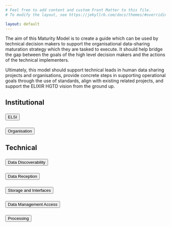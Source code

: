 ```yaml
---
# Feel free to add content and custom Front Matter to this file.
# To modify the layout, see https://jekyllrb.com/docs/themes/#overriding-theme-defaults

layout: default
---
```


The aim of this Maturity Model is to create a guide which can be used by technical decision makers to support the organisational data-sharing maturation strategy which they are tasked to execute. It should help bridge the gap between the goals of the high level decision makers and the actions of the technical implementers.

Ultimately, this model should support technical leads in human data sharing projects and organisations, provide concrete steps in supporting operational goals through the use of standards, align with existing related projects, and support the ELIXIR HGTD vision from the ground up.

<div class="bg-white">
    <h2>Institutional</h2>
    <h3>
        <button class="accordion" id="accordion-header-1" aria-expanded="false" aria-controls="accordion-panel-1" data-accordion-header>
            ELSI
        </button>
    </h3>
    <section class="panel" id="accordion-panel-1" aria-labelledby="accordion-header-1" hidden>
    <table>
        <tr>
            <th>Subdomains</th>
            <th>Indicator</th>
            <th>EOSC Interop</th>
            <th>Levels</th>
        </tr>
        <tr>
            <td>Legal Governance</td>
            <td>Legal Governance for International Agreements</td>
            <td>Legal</td>
            <td>
                <ol>
                    <li>No legal agreements in place supporting international data sharing such as the Federated EGA agreements.</li>
                    <li>Legal agreements drafted to support international data sharing such as the Federated EGA Agreements.</li>
                    <li>Legal agreements in place to support international data sharing.</li>
                    <li>Legal agreements in place to support international data sharing and a mechanism for updates exists.</li>
                </ol>
            </td>
        </tr>
         <tr>
            <td>Trust & Transparency</td>
            <td>Alignment with the 1+Million Genomes (1+MG) Trust Framework</td>
            <td>Legal</td>
            <td>
                <ol>
                    <li>No cohesive plan for policies and agreements enabling effective and secure cross-border access to sensitive human data.</li>
                    <li>Cohesive plan drafted covering policies and agreements enabling effective and secure cross-border access to sensitive human data. Local implementation may have begun.</li>
                    <li>Cohesive plan that aligns with the 1+MG trust framework has been implemented at the Node level to support secure cross-border data access of sensitive human data.</li>
                    <li>Cohesive plan that aligns with the 1+MG trust framework has been implemented and enforced at the Node level and is under regular review.</li>
                </ol>
            </td>
        </tr>
        <tr>
            <td>Data Reuse Legal Interoperability</td>
            <td>Data reuse licensing</td>
            <td>Legal</td>
            <td>
                <ol>
                    <li>Ad hoc/inconsistent data reuse licensing practices.</li>
                    <li>Node data reuse licensing plan drafted; consistent plan implemented at a local level.</li>
                    <li>The data reuse licensing plan that supports international data sharing aligned with the 1+MG infrastructure has been implemented at the Node level.</li>
                    <li>Data reuse licensing plan that supports international data sharing has been implemented, is enforced, and is regularly reviewed.</li>
                </ol>
            </td>
        </tr>
    </table>
    </section>
    <h3> 
        <button class="accordion" id="accordion-header-2" aria-expanded="false" aria-controls="accordion-panel-2" data-accordion-header>
            Organisation
        </button>
    </h3>
    <section id="accordion-panel-2" aria-labelledby="accordion-header-2" hidden class="panel">
    <table>
        <tr>
            <th>Subdomains</th>
            <th>Indicator</th>
            <th>EOSC Interop</th>
            <th>Levels</th>
        </tr>
        <tr>
            <td>Governance</td>
            <td>Governance structure</td>
            <td>Org</td>
            <td>
                <ol>
                    <li>No governance body or structure in place to support the national human genomics infrastructure.</li>
                    <li>Governance structure is defined, but the governing body is not fully functional or meeting regularly.</li>
                    <li>Governance body is fully operating, led centrally, and activities are monitored based on a work plan.</li>
                    <li>Governance body is institutionalized, recognized as the lead for the national genomics data infrastructure, and is open to novel developments and supportive of international cooperation.</li>
                </ol>
            </td>
        </tr>
        <tr>
            <td>Communications</td>
            <td>Communications across the data cycle</td>
            <td>Org</td>
            <td>
                <ol>
                    <li>No outreach or dissemination plan.</li>
                </ol>
            </td>
        </tr>
        <tr>
            <td rowspan="4">Alignment with initiatives</td>
            <td>1+MG Alignment</td>
            <td>Org</td>
            <td>
                <ol>
                    <li>No 1+MG National Mirror Group (or equivalent).</li>
                    <li>1+MG National Mirror Group (or equivalent) established.</li>
                    <li>1+MG National Mirror Group (or equivalent) established and functioning to deliver a roadmap that is compatible with 1+MG.</li>
                    <li>Demonstrated advancements and leadership of activities to support infrastructure and services that align with the 1+MG roadmap.</li>
                </ol>
            </td>
        </tr>
        <tr>
            <td>EHDS Alignment</td>
            <td>Org</td>
            <td>
                <ol>
                    <li>No awareness or plans to implement the outputs of the EHDS.</li>
                    <li>Plans drafted to implement or interoperate with the appropriate outputs of the EHDS.</li>
                    <li>Appropriate EHDS outputs implemented or interoperability established.</li>
                    <li>Node is driving or contributing to the advancement of EHDS outputs.</li>
                </ol>
            </td>
        </tr>
        <tr>
            <td>EOSC Alignment</td>
            <td>Org</td>
            <td>
                <ol>
                    <li>No awareness or plans to implement the outputs of the EOSC.</li>
                    <li>Plans drafted to implement or interoperate with the appropriate outputs of the EOSC.</li>
                    <li>Appropriate EOSC outputs implemented or interoperability established.</li>
                    <li>Node is driving or contributing to the advancement of EOSC outputs.</li>
                </ol>
            </td>
        </tr>
        <tr>
            <td>National Genomic Program</td>
            <td>Legal</td>
            <td>
                <ol>
                    <li>No National Genomic Program plan written.</li>
                    <li>National Genomic Program plan drafted.</li>
                    <li>National Genomic Program Approved and deployment initiated.</li>
                    <li>National Genomic Program fully deployed and a mechanism for updates and improvements is active.</li>
                </ol>
            </td>
        </tr>
        <tr>
            <td>Long term funding</td>
            <td>Planning and secured funding</td>
            <td>Org</td>
            <td>
                <ol>
                    <li>No long term funding plan to support the operation of the Infrastructure.</li>
                    <li>Developed a national plan to secure long term funding for the operation of the infrastructure, initial (4-5 year) funding has been secured.</li>
                    <li>Long term funding secured for the national infrastructure.</li>
                    <li>Long term sustainability plan in place.</li>
                </ol>
            </td>
        </tr>
        <tr>
            <td>Sustainability</td>
            <td>Business Plan</td>
            <td>Org</td>
            <td>
                <ol>
                    <li>No business plan in place to support the infrastructure.</li>
                    <li>Business plan drafted to support the infrastructure.</li>
                    <li>Business plan has been deployed and is currently helping to sustain the infrastructure.</li>
                    <li>Business plan to support the infrastructure is operating, is periodically evaluated for optimization, taking into account developments.</li>
                </ol>
            </td>
        </tr>
        <tr>
            <td rowspan="3">Capacity Building</td>
            <td>ELSI Capacity</td>
            <td>Org</td>
            <td>
                <ol>
                    <li>No or ad hoc national capacity supporting ELSI concerns of human genomic data sharing.</li>
                    <li>ELSI capacity requirements are drafted and recruiting is underway.  Full national capacity needs are not yet met.</li>
                    <li>Current ELSI national capacity needs met.</li>
                    <li>Current ELSI national capacity needs are met and there is a plan for expansion or change as the Node advances.</li>
                </ol>
            </td>
        </tr>
        <tr>
            <td>Technical Capacity</td>
            <td>Org</td>
            <td>
                <ol>
                    <li>No or ad hoc national capacity supporting technical requirements for human genomic data sharing.</li>
                    <li>Technical capacity requirements are drafted and recruiting is underway.  Full national capacity needs are not yet met.</li>
                    <li>Current technical national capacity needs met.</li>
                    <li>Current technical national capacity needs are met and there is a plan for expansion or change as the Node advances.</li>
                </ol>
            </td>
        </tr>
        <tr>
            <td>Training</td>
            <td>Org</td>
            <td>
                <ol>
                    <li>No training program in place to support onboarding and advancement within the infrastructure.</li>
                    <li>Node training program drafted, training programs implemented at a local level.</li>
                    <li>Consistent Node training programs are implemented and support alignment with the international infrastructure.</li>
                    <li>Consistent Node training programs are implemented, support alignment with the international infrastructure, and are consistently reviewed and updated.</li>
                </ol>
            </td>
        </tr>
    </table>
    </section>
</div>

<div class="bg-white">
    <h2>Technical</h2>
    <h3>
        <button class="accordion" id="accordion-header-3" aria-expanded="false" aria-controls="accordion-panel-3" data-accordion-header>
            Data Discoverability
        </button>
    </h3>
    <section class="panel" id="accordion-panel-3" aria-labelledby="accordion-header-3" hidden>
        <table>
            <tr>
                <th>Subdomains</th>
                <th>Indicator</th>
                <th>EOSC Interop</th>
                <th>Levels</th>
            </tr>
            <tr>
                <td>Data Discoverability Technical Interoperability</td>
                <td>Data Discovery Functionalities</td>
                <td>Tech</td>
                <td>
                    <ol>
                        <li>No or internal only data discovery functionalities implemented.</li>
                        <li>A plan is drafted to implement the data discovery elements of the 1+MG proof of concept system.  Some implementation may have begun.</li>
                        <li>The data discovery elements of the 1+MG proof of concept system have been fully deployed at a Node level.</li>
                        <li>The data discovery elements of the 1+MG proof of concept have been deployed at the Node level, are fully connected with the complete end-to-end system and a plan is in place to update and expand the data discovery capabilities as the needs and standards evolve.</li>
                    </ol>
                </td>
            </tr>
            <tr>
                <td>Data Discoverability Semantic Interoperability</td>
                <td>Metadata structure</td>
                <td>Semantic</td>
                <td>
                    <ol>
                        <li>No metadata structure standards implemented.</li>
                        <li>Metadata structure standards drafted that are interoperable with the 1+MG network. Deployment may have begun at a local level.</li>
                        <li>Metadata structure standards established that are interoperable with the 1+MG network and are deployed at a Node level.</li>
                        <li>Interoperable metadata structure to support data findability are established, deployed at a Node level, enforced, and open to opportunities and upgrade.</li>
                    </ol>
                </td>
            </tr>
            <tr>
                <td>Data Discoverability Legal Interoperability</td>
                <td>Metadata Sharing and Access Policies</td>
                <td>Legal</td>
                <td>
                    <ol>
                        <li>No metadata sharing and access policies implemented.</li>
                        <li>Metadata access policies drafted or deployed at a local level.</li>
                        <li>Metadata access policies created to support data findability at a Node level.</li>
                        <li>Metadata access policies to support data findability are established, enforced, and open to opportunities and advancement.</li>
                    </ol>
                </td>
            </tr>
        </table>
    </section>
    <h3>
        <button class="accordion" id="accordion-header-4" aria-expanded="false" aria-controls="accordion-panel-4" data-accordion-header>
            Data Reception
        </button>
    </h3>
    <section class="panel" id="accordion-panel-4" aria-labelledby="accordion-header-4" hidden>
        <table>
            <tr>
                <th>Subdomains</th>
                <th>Indicator</th>
                <th>EOSC Interop</th>
                <th>Levels</th>
            </tr>
            <tr>
                <td>Data reception Technical Interoperability</td>
                <td>Data Reception APIs</td>
                <td>Tech</td>
                <td>
                    <ol>
                        <li>No data reception standardisation mechanisms to ensure consistent data reception.</li>
                        <li>Data reception standardisation mechanisms drafted to ensure consistent data reception and access.</li>
                        <li>Data reception mechanisms to ensure consistent data reception and access deployed at a Node level.</li>
                        <li>Data reception standardisation mechanisms to ensure consistent data reception and access deployed, enforced and open to opportunity and upgrade.</li>
                    </ol>
                </td>
            </tr>
            <tr>
                <td rowspan="2">Data Reception Semantic Interoperability</td>
                <td>Data Reception Standards</td>
                <td>Semantic</td>
                <td>
                    <ol>
                        <li>No data or metadata quality control metrics in place such as data standards, file formats, or relevant ontologies.</li>
                        <li>Data and metadata standards, interoperable file formats, and relevant ontologies are chosen, may be suggested to users, but not yet enforced.</li>
                        <li>Minimal metadata requirements are enforced, data standards, formats, and ontologies are suggested.</li>
                        <li>Minimal metadata is required and internationally interoperable data standards, file formats, and ontologies are required and enforced and under regular review.</li>
                    </ol>
                </td>
            </tr>
            <tr>
                <td>Data Reception Data Quality Control</td>
                <td>Semantic</td>
                <td>
                    <ol>
                        <li>No data quality control requirements in place.</li>
                        <li>Data quality control requirements have been drafted, but are not yet enforced (manual review?).</li>
                        <li>Data quality control requirements are enforced and automated.</li>
                        <li>Data quality control requirements are enforced, automated and under review in line international quality standards.</li>
                    </ol>
                </td>
            </tr>
            <tr>
                <td>Data Reception Organisational Interoperability</td>
                <td>Data Quality Control Procedures</td>
                <td>Org</td>
                <td>
                    <ol>
                        <li>No data quality control procedures to ensure consistent data reception.</li>
                        <li>Data quality control procedures are drafted to ensure consistent data reception and access.</li>
                        <li>Data quality control procedures to ensure consistent data reception and access deployed at a Node level.</li>
                        <li>Data quality control procedures to ensure consistent data reception and access deployed, enforced and open to opportunity and upgrade.</li>
                    </ol>
                </td>
            </tr>
        </table>
    </section>
    <h3>
        <button class="accordion" id="accordion-header-5" aria-expanded="false" aria-controls="accordion-panel-5" data-accordion-header>
            Storage and Interfaces
        </button>
    </h3>
    <section class="panel" id="accordion-panel-5" aria-labelledby="accordion-header-5" hidden>
        <table>
            <tr>
                <th>Subdomains</th>
                <th>Indicator</th>
                <th>EOSC Interop</th>
                <th>Levels</th>
            </tr>
            <tr>
                <td>Secure Storage and Access Technical Interoperability</td>
                <td>Storage and Access APIs</td>
                <td>Tech</td>
                <td>
                    <ol>
                        <li>No secure data storage and access mechanisms.</li>
                        <li>Secure data storage and access mechanisms are drafted.</li>
                        <li>Secure data storage and access mechanisms are deployed at a Node level.</li>
                        <li>Secure data storage and access mechanisms are deployed, enforced and open to opportunity and upgrade.</li>
                    </ol>
                </td>
            </tr>
            <tr>
                <td>Storage and Access Organisational Interoperability</td>
                <td>Physical Infrastructure for Data Storage</td>
                <td>Org</td>
                <td>
                    <ol>
                        <li>No physical hardware obtained or contract in place to support the storage needs of the national human data network.</li>
                        <li>Storage needs have been drafted and planned to support the national human data network. Some hardware acquisition or contract negotiations with an external storage provider may have occurred.</li>
                        <li>Current storage needs to support the national human data network have been met including backup requirements.</li>
                        <li>Current storage needs to support the national human data network have been met and there is a plan for expansion or change as the Node advances.</li>
                    </ol>
                </td>
            </tr>
            <tr>
                <td>Storage and Access Legal Interoperability</td>
                <td>Data Storage Policies</td>
                <td>Legal</td>
                <td>
                    <ol>
                        <li>No or ad hoc data storage and storage security policies.</li>
                        <li>Data storage and storage security policies have been drafted and approved by appropriate bodies.</li>
                        <li>Data storage and storage security policies are implemented and enforced.</li>
                        <li>Data storage and storage security policies are enforced, regularly reviewed and open to opportunity and upgrade.</li>
                    </ol>
                </td>
            </tr>
        </table>
    </section>
    <h3>
        <button class="accordion" id="accordion-header-6" aria-expanded="false" aria-controls="accordion-panel-6" data-accordion-header>
            Data Management Access
        </button>
    </h3>
    <section class="panel" id="accordion-panel-6" aria-labelledby="accordion-header-6" hidden>
        <table>
            <tr>
                <th>Subdomains</th>
                <th>Indicator</th>
                <th>EOSC Interop</th>
                <th>Levels</th>
            </tr>
            <tr>
                <td>Data Management Access Technical Interoperability</td>
                <td>Data Access Mechanisms</td>
                <td>Tech</td>
                <td>
                    <ol>
                        <li>No technical infrastructure to support data access.</li>
                        <li>Data access mechanisms are drafted.</li>
                        <li>Data access mechanisms are deployed at a Node level.</li>
                        <li>Data access mechanisms are deployed, enforced and open to opportunity and upgrade.</li>
                    </ol>
                </td>
            </tr>
            <tr>
                <td rowspan="2">Data Management Accecss Semantic Interoperability</td>
                <td>Data Access Requestor User ID</td>
                <td>Semantic</td>
                <td>
                    <ol>
                        <li>No or ad hoc requests of data requestor identifying information.</li>
                        <li>Plan drafted to implement Life Science AAI or compatible system at the Node level, may be implemented locally.</li>
                        <li>Life Science AAI or compatible system implemented at the Node level.</li>
                        <li>Life Science AAI or compatible system is deployed, regularly reviewed and open to opportunity and upgrade.</li>
                    </ol>
                </td>
            </tr>
            <tr>
                <td>Data Use Semantics</td>
                <td>Semantic</td>
                <td>
                    <ol>
                        <li>No or ad hoc labeling of datasets for allowed usage.</li>
                        <li>Plan drafted to implement a consistent ontology for data usage at the Node level.  Implementation of international standards may have begun locally.</li>
                        <li>Internationally compatible ontology of data usage has been implemented at the Node level.</li>
                        <li>Internationally compatible ontology of data usage has been implementedat the Node level, is regularly reviewed and feeds back to the ontology creators for updates and expansion.</li>
                    </ol>
                </td>
            </tr>
            <tr>
                <td>Data Management Access Legal Interoperability</td>
                <td>Data Access Policies</td>
                <td>Legal</td>
                <td>
                    <ol>
                        <li>No agreed Node policies on data access.</li>
                        <li>Data access policies are drafted.</li>
                        <li>Data access policies are deployed at a Node level.</li>
                        <li>Data access policies deployed, enforced and open to opportunity and upgrade.</li>
                    </ol>
                </td>
            </tr>
        </table>
    </section>
    <h3>
        <button class="accordion" id="accordion-header-7" aria-expanded="false" aria-controls="accordion-panel-7" data-accordion-header>
            Processing
        </button>
    </h3>
    <section class="panel" id="accordion-panel-7" aria-labelledby="accordion-header-7" hidden>
        <table>
            <tr>
                <th>Subdomains</th>
                <th>Indicator</th>
                <th>EOSC Interop</th>
                <th>Levels</th>
            </tr>
            <tr>
                <td>Data Processing Technical Interoperability</td>
                <td>Data processing technical infrastructure</td>
                <td>Tech</td>
                <td>
                    <ol>
                        <li>No technical infrastructure to support data processing.</li>
                        <li>Technical infrastructure plans to support data processing are drafted.</li>
                        <li>Technical infrastructure for data processing are deployed at the Node level.</li>
                        <li>Technical infrastructure for data processing are deployed, enforced, and open to opportunity and upgrade.</li>
                    </ol>
                </td>
            </tr>
            <tr>
                <td>Data Processing Organisational Interoperability</td>
                <td>Physical infrastructure for data processing</td>
                <td>Org</td>
                <td>
                    <ol>
                        <li>No physical hardware obtained or contract in place to support the processing needs of the national human data network.</li>
                        <li>Processing needs have been drafted and planned to support the national human data network. Some hardware acquisition or contract negotiations with an external cloud provider may have occurred.</li>
                        <li>Current processing needs to support the national human data network have been met.</li>
                        <li>Current processing needs to support the national human data network have been met, are regularly reviewed and there is a plan for expansion or change as the Node advances.</li>
                    </ol>
                </td>
            </tr>
            <tr>
                <td>Data Processing Legal Interoperability</td>
                <td>Data processing service terms (eg, Node agreement with the cloud provider and user agreement with Node)</td>
                <td>Legal</td>
                <td>
                    <ol>
                        <li>No data processing policies in place.</li>
                        <li>Data processing policies drafted.</li>
                        <li>Data processing policies are deployed at the Node level.</li>
                        <li>Data processing policies are deployed, enforced and reviewed regularly.</li>
                    </ol>
                </td>
            </tr>
        </table>
    </section>
</div>
